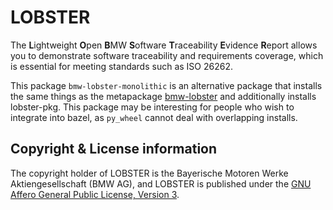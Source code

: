 # LOBSTER

The **L**ightweight **O**pen **B**MW **S**oftware **T**raceability
**E**vidence **R**eport allows you to demonstrate software traceability
and requirements coverage, which is essential for meeting standards
such as ISO 26262.

This package `bmw-lobster-monolithic` is an alternative package that
installs the same things as the metapackage
[bmw-lobster](https://pypi.org/project/bmw-lobster) and additionally installs lobster-pkg. This package may
be interesting for people who wish to integrate into bazel, as
`py_wheel` cannot deal with overlapping installs.

## Copyright & License information

The copyright holder of LOBSTER is the Bayerische Motoren Werke
Aktiengesellschaft (BMW AG), and LOBSTER is published under the [GNU
Affero General Public License, Version
3](https://github.com/bmw-software-engineering/lobster/blob/main/LICENSE.md).
